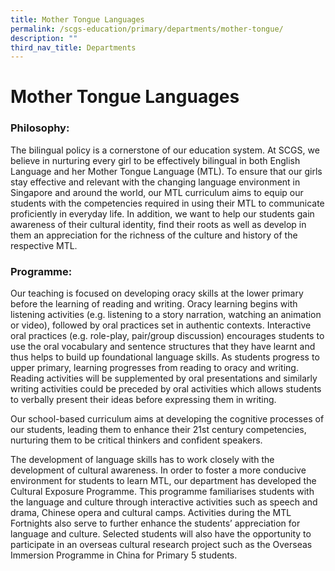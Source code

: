 ```yaml
---
title: Mother Tongue Languages
permalink: /scgs-education/primary/departments/mother-tongue/
description: ""
third_nav_title: Departments
---
```

# **Mother Tongue Languages**

### Philosophy:

The bilingual policy is a cornerstone of our education system. At SCGS, we believe in nurturing every girl to be effectively bilingual in both English Language and her Mother Tongue Language (MTL). To ensure that our girls stay effective and relevant with the changing language environment in Singapore and around the world, our MTL curriculum aims to equip our students with the competencies required in using their MTL to communicate proficiently in everyday life. In addition, we want to help our students gain awareness of their cultural identity, find their roots as well as develop in them an appreciation for the richness of the culture and history of the respective MTL.

### Programme:

Our teaching is focused on developing oracy skills at the lower primary before the learning of reading and writing. Oracy learning begins with listening activities (e.g. listening to a story narration, watching an animation or video), followed by oral practices set in authentic contexts. Interactive oral practices (e.g. role-play, pair/group discussion) encourages students to use the oral vocabulary and sentence structures that they have learnt and thus helps to build up foundational language skills. As students progress to upper primary, learning progresses from reading to oracy and writing. Reading activities will be supplemented by oral presentations and similarly writing activities could be preceded by oral activities which allows students to verbally present their ideas before expressing them in writing.

Our school-based curriculum aims at developing the cognitive processes of our students, leading them to enhance their 21st century competencies, nurturing them to be critical thinkers and confident speakers.

The development of language skills has to work closely with the development of cultural awareness. In order to foster a more conducive environment for students to learn MTL, our department has developed the Cultural Exposure Programme. This programme familiarises students with the language and culture through interactive activities such as speech and drama, Chinese opera and cultural camps. Activities during the MTL Fortnights also serve to further enhance the students’ appreciation for language and culture. Selected students will also have the opportunity to participate in an overseas cultural research project such as the Overseas Immersion Programme in China for Primary 5 students.